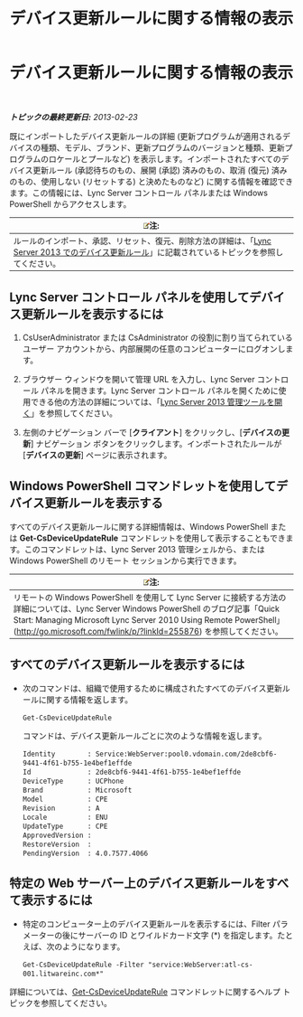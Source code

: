 ﻿---
title: デバイス更新ルールに関する情報の表示
TOCTitle: デバイス更新ルールに関する情報の表示
ms:assetid: d6677ca4-024b-4816-8511-8d7630788107
ms:mtpsurl: https://technet.microsoft.com/ja-jp/library/JJ994077(v=OCS.15)
ms:contentKeyID: 52056717
ms.date: 05/19/2016
mtps_version: v=OCS.15
ms.translationtype: HT
---

# デバイス更新ルールに関する情報の表示

 

_**トピックの最終更新日:** 2013-02-23_

既にインポートしたデバイス更新ルールの詳細 (更新プログラムが適用されるデバイスの種類、モデル、ブランド、更新プログラムのバージョンと種類、更新プログラムのロケールとプールなど) を表示します。インポートされたすべてのデバイス更新ルール (承認待ちのもの、展開 (承認) 済みのもの、取消 (復元) 済みのもの、使用しない (リセットする) と決めたものなど) に関する情報を確認できます。この情報には、Lync Server コントロール パネルまたは Windows PowerShell からアクセスします。

<table>
<thead>
<tr class="header">
<th><img src="images/Gg412781.note(OCS.15).gif" title="note" alt="note" />注:</th>
</tr>
</thead>
<tbody>
<tr class="odd">
<td>ルールのインポート、承認、リセット、復元、削除方法の詳細は、「<a href="lync-server-2013-device-update-rules.md">Lync Server 2013 でのデバイス更新ルール</a>」に記載されているトピックを参照してください。</td>
</tr>
</tbody>
</table>


## Lync Server コントロール パネルを使用してデバイス更新ルールを表示するには

1.  CsUserAdministrator または CsAdministrator の役割に割り当てられているユーザー アカウントから、内部展開の任意のコンピューターにログオンします。

2.  ブラウザー ウィンドウを開いて管理 URL を入力し、Lync Server コントロール パネルを開きます。Lync Server コントロール パネルを開くために使用できる他の方法の詳細については、「[Lync Server 2013 管理ツールを開く](lync-server-2013-open-lync-server-administrative-tools.md)」を参照してください。

3.  左側のナビゲーション バーで \[**クライアント**\] をクリックし、\[**デバイスの更新**\] ナビゲーション ボタンをクリックします。インポートされたルールが \[**デバイスの更新**\] ページに表示されます。

## Windows PowerShell コマンドレットを使用してデバイス更新ルールを表示する

すべてのデバイス更新ルールに関する詳細情報は、Windows PowerShell または **Get-CsDeviceUpdateRule** コマンドレットを使用して表示することもできます。このコマンドレットは、Lync Server 2013 管理シェルから、または Windows PowerShell のリモート セッションから実行できます。

<table>
<thead>
<tr class="header">
<th><img src="images/Gg412781.note(OCS.15).gif" title="note" alt="note" />注:</th>
</tr>
</thead>
<tbody>
<tr class="odd">
<td>リモートの Windows PowerShell を使用して Lync Server に接続する方法の詳細については、Lync Server Windows PowerShell のブログ記事「Quick Start: Managing Microsoft Lync Server 2010 Using Remote PowerShell」 (<a href="http://go.microsoft.com/fwlink/p/?linkid=255876">http://go.microsoft.com/fwlink/p/?linkId=255876</a>) を参照してください。</td>
</tr>
</tbody>
</table>


## すべてのデバイス更新ルールを表示するには

  - 次のコマンドは、組織で使用するために構成されたすべてのデバイス更新ルールに関する情報を返します。
    
        Get-CsDeviceUpdateRule
    
    コマンドは、デバイス更新ルールごとに次のような情報を返します。
    
        Identity        : Service:WebServer:pool0.vdomain.com/2de8cbf6-9441-4f61-b755-1e4bef1effde
        Id              : 2de8cbf6-9441-4f61-b755-1e4bef1effde
        DeviceType      : UCPhone
        Brand           : Microsoft
        Model           : CPE
        Revision        : A
        Locale          : ENU
        UpdateType      : CPE
        ApprovedVersion :
        RestoreVersion  :
        PendingVersion  : 4.0.7577.4066

## 特定の Web サーバー上のデバイス更新ルールをすべて表示するには

  - 特定のコンピューター上のデバイス更新ルールを表示するには、Filter パラメーターの後にサーバーの ID とワイルドカード文字 (\*) を指定します。たとえば、次のようになります。
    
        Get-CsDeviceUpdateRule -Filter "service:WebServer:atl-cs-001.litwareinc.com*"

詳細については、[Get-CsDeviceUpdateRule](get-csdeviceupdaterule.md) コマンドレットに関するヘルプ トピックを参照してください。

